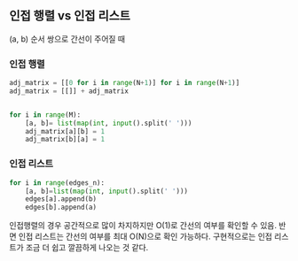 ## 인접 행렬 vs 인접 리스트
(a, b) 순서 쌍으로 간선이 주어질 때


### 인접 행렬
````python
adj_matrix = [[0 for i in range(N+1)] for i in range(N+1)]
adj_matrix = [[]] + adj_matrix


for i in range(M):
    [a, b]= list(map(int, input().split(' ')))
    adj_matrix[a][b] = 1
    adj_matrix[b][a] = 1
````

### 인접 리스트
````python
for i in range(edges_n):
    [a, b]=list(map(int, input().split(' ')))
    edges[a].append(b)
    edges[b].append(a)

````

인접행렬의 경우 공간적으로 많이 차지하지만 O(1)로 간선의 여부를 확인할 수 있음. 반면 인접 리스트는 간선의 여부를 최대 O(N)으로 확인 가능하다.
구현적으로는 인접 리스트가 조금 더 쉽고 깔끔하게 나오는 것 같다.